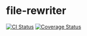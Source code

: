 # file-rewriter

[![CI Status](https://github.com/mbarbin/file-rewriter/workflows/ci/badge.svg)](https://github.com/mbarbin/file-rewriter/actions/workflows/ci.yml)
[![Coverage Status](https://coveralls.io/repos/github/mbarbin/file-rewriter/badge.svg?branch=main)](https://coveralls.io/github/mbarbin/file-rewriter?branch=main)
